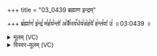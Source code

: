 +++
title = "03_0439 ब्रह्माण इन्द्रम्"

+++
ब्र꣣ह्मा꣢ण꣣ इ꣡न्द्रं꣢ म꣣ह꣣य꣡न्तो꣢ अ꣣र्कै꣡रव꣢꣯र्धय꣣न्न꣡ह꣢ये꣣ ह꣢न्त꣣वा꣡ उ꣢ ॥ 03:0439 ॥

<details><summary>मूलम् (VC)</summary>

ब्र꣣ह्मा꣢ण꣣ इ꣡न्द्रं꣢ म꣣ह꣡य꣢न्तो अ꣣र्कै꣡र꣢꣯वर्धय꣣न्न꣡ह꣢ये꣣ ह꣢न्त꣣वा꣡ उ꣢ ॥४३९॥
</details>

<details><summary>विस्वर-मूलम् (VC)</summary>

ब्रह्माण इन्द्रं महयन्तो अर्कैरवर्धयन्नहये हन्तवा उ ॥४३९॥
</details>